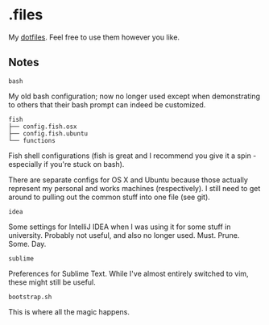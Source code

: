 # .files

My [dotfiles](http://dotfiles.github.io/). Feel free to use them however you
like.

## Notes

    bash

My old bash configuration; now no longer used except when demonstrating to
others that their bash prompt can indeed be customized.

    fish
    ├── config.fish.osx
    ├── config.fish.ubuntu
    └── functions

Fish shell configurations (fish is great and I recommend you give it a spin -
especially if you're stuck on bash).

There are separate configs for OS X and Ubuntu because those actually represent
my personal and works machines (respectively). I still need to get around to
pulling out the common stuff into one file (see git).

    idea

Some settings for IntelliJ IDEA when I was using it for some stuff in
university. Probably not useful, and also no longer used. Must. Prune. Some.
Day.

    sublime

Preferences for Sublime Text. While I've almost entirely switched to vim, these
might still be useful.

    bootstrap.sh

This is where all the magic happens.
